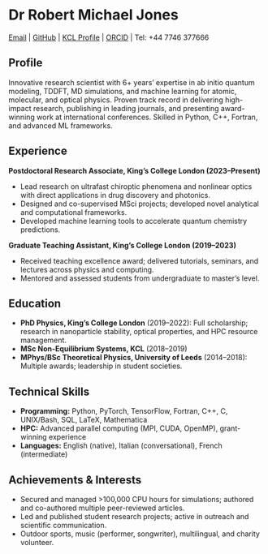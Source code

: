 # Dr Robert Michael Jones

[Email](mailto:jonesrobm@gmail.com) | [GitHub](https://github.com/JonesRobM) | [KCL Profile](https://www.kcl.ac.uk/people/robert-jones) | [ORCID](https://orcid.org/0000-0002-5422-3088) | Tel: +44 7746 377666

## Profile
Innovative research scientist with 6+ years’ expertise in ab initio quantum modeling, TDDFT, MD simulations, and machine learning for atomic, molecular, and optical physics. Proven track record in delivering high-impact research, publishing in leading journals, and presenting award-winning work at international conferences. Skilled in Python, C++, Fortran, and advanced ML frameworks.

## Experience
**Postdoctoral Research Associate, King’s College London (2023–Present)**  
- Lead research on ultrafast chiroptic phenomena and nonlinear optics with direct applications in drug discovery and photonics.
- Designed and co-supervised MSci projects; developed novel analytical and computational frameworks.
- Developed machine learning tools to accelerate quantum chemistry predictions.

**Graduate Teaching Assistant, King’s College London (2019–2023)**  
- Received teaching excellence award; delivered tutorials, seminars, and lectures across physics and computing.
- Mentored and assessed students from undergraduate to master’s level.

## Education
- **PhD Physics, King’s College London** (2019–2022): Full scholarship; research in nanoparticle stability, optical properties, and HPC resource management.
- **MSc Non-Equilibrium Systems, KCL** (2018–2019)
- **MPhys/BSc Theoretical Physics, University of Leeds** (2014–2018): Multiple awards; leadership in student societies.

## Technical Skills
- **Programming:** Python, PyTorch, TensorFlow, Fortran, C++, C, UNIX/Bash, SQL, LaTeX, Mathematica
- **HPC:** Advanced parallel computing (MPI, CUDA, OpenMP), grant-winning experience
- **Languages:** English (native), Italian (conversational), French (intermediate)

## Achievements & Interests
- Secured and managed >100,000 CPU hours for simulations; authored and co-authored multiple peer-reviewed articles.
- Led and published student research projects; active in outreach and scientific communication.
- Outdoor sports, music (performer, songwriter), multilingual, and charity volunteer.
